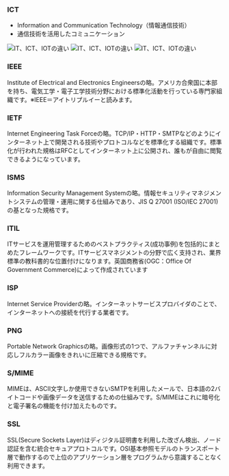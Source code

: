 ### ICT
- Information and Communication Technology（情報通信技術）
- 通信技術を活用したコミュニケーション

![IT、ICT、IOTの違い](https://flets-w.com/user/point-otoku/knowledge/images/otherl32_02.jpg)
![IT、ICT、IOTの違い](https://flets-w.com/user/point-otoku/knowledge/images/otherl32_03.jpg)
![IT、ICT、IOTの違い](https://flets-w.com/user/point-otoku/knowledge/images/otherl32_04.jpg)


### IEEE
Institute of Electrical and Electronics Engineersの略。アメリカ合衆国に本部を持ち、電気工学・電子工学技術分野における標準化活動を行っている専門家組織です。※IEEE＝アイトリプルイーと読みます。  

### IETF
Internet Engineering Task Forceの略。TCP/IP・HTTP・SMTPなどのようにインターネット上で開発される技術やプロトコルなどを標準化する組織です。標準化が行われた規格はRFCとしてインターネット上に公開され、誰もが自由に閲覧できるようになっています。  

### ISMS
Information Security Management Systemの略。情報セキュリティマネジメントシステムの管理・運用に関する仕組みであり、JIS Q 27001 (ISO/IEC 27001)の基となった規格です。  

### ITIL
ITサービスを運用管理するためのベストプラクティス(成功事例)を包括的にまとめたフレームワークです。ITサービスマネジメントの分野で広く支持され、業界標準の教科書的な位置付けになります。英国商務省(OGC：Office Of Government Commerce)によって作成されています  

### ISP
Internet Service Providerの略。インターネットサービスプロバイダのことで、インターネットへの接続を代行する業者です。  

### PNG
Portable Network Graphicsの略。画像形式の1つで、アルファチャンネルに対応しフルカラー画像をきれいに圧縮できる規格です。  

### S/MIME
MIMEは、ASCII文字しか使用できないSMTPを利用したメールで、日本語の2バイトコードや画像データを送信するための仕組みです。S/MIMEはこれに暗号化と電子署名の機能を付け加えたものです。

### SSL
SSL(Secure Sockets Layer)はディジタル証明書を利用した改ざん検出、ノード認証を含む統合セキュアプロトコルです。OSI基本参照モデルのトランスポート層で動作するので上位のアプリケーション層をプログラムから意識することなく利用できます。  
